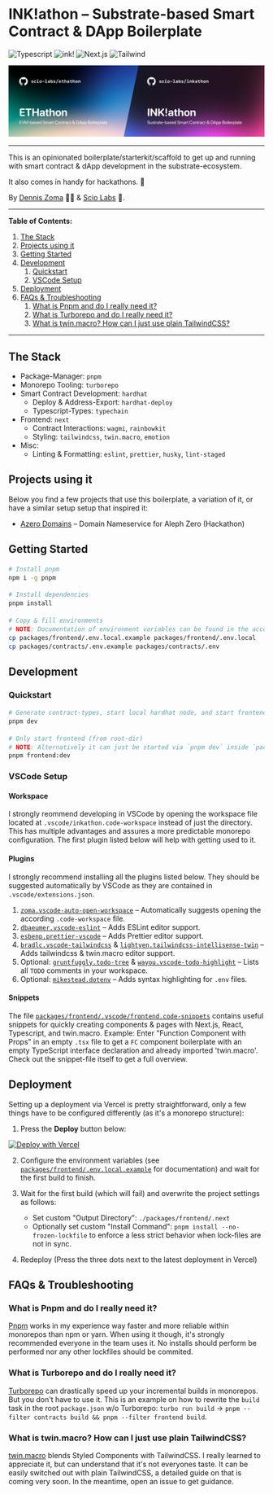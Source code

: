 # INK!athon – Substrate-based Smart Contract & DApp Boilerplate

![Typescript](https://img.shields.io/badge/Typescript-blue)
![ink!](https://img.shields.io/badge/ink!-purple)
![Next.js](https://img.shields.io/badge/Next.js-gray)
![Tailwind](https://img.shields.io/badge/Tailwind-pink)

<img src="packages/frontend/public/images/mix-cover.jpg" width="800" height="auto" alt="Cover Image" />

---

This is an opinionated boilerplate/starterkit/scaffold to get up and running with smart contract & dApp development in the substrate-ecosystem.

It also comes in handy for hackathons. 👀

By [Dennis Zoma](https://twitter.com/dennis_zoma) 🧙‍♂️ & [Scio Labs](https://scio.xyz) 💫.

---

**Table of Contents:**

1. [The Stack](#the-stack)
2. [Projects using it](#projects-using-it)
3. [Getting Started](#getting-started)
4. [Development](#development)
   1. [Quickstart](#quickstart)
   2. [VSCode Setup](#vscode-setup)
5. [Deployment](#deployment)
6. [FAQs & Troubleshooting](#faqs--troubleshooting)
   1. [What is Pnpm and do I really need it?](#what-is-pnpm-and-do-i-really-need-it)
   2. [What is Turborepo and do I really need it?](#what-is-turborepo-and-do-i-really-need-it)
   3. [What is twin.macro? How can I just use plain TailwindCSS?](#what-is-twinmacro-how-can-i-just-use-plain-tailwindcss)

---

## The Stack

- Package-Manager: `pnpm`
- Monorepo Tooling: `turborepo`
- Smart Contract Development: `hardhat`
  - Deploy & Address-Export: `hardhat-deploy`
  - Typescript-Types: `typechain`
- Frontend: `next`
  - Contract Interactions: `wagmi`, `rainbowkit`
  - Styling: `tailwindcss`, `twin.macro`, `emotion`
- Misc:
  - Linting & Formatting: `eslint`, `prettier`, `husky`, `lint-staged`

## Projects using it

Below you find a few projects that use this boilerplate, a variation of it, or have a similar setup setup that inspired it:

- [Azero Domains](https://github.com/wottpal/azero.domains) – Domain Nameservice for Aleph Zero (Hackathon)

## Getting Started

```bash
# Install pnpm
npm i -g pnpm

# Install dependencies
pnpm install

# Copy & fill environments
# NOTE: Documentation of environment variables can be found in the according `.example` files
cp packages/frontend/.env.local.example packages/frontend/.env.local
cp packages/contracts/.env.example packages/contracts/.env
```

## Development

### Quickstart

```bash
# Generate contract-types, start local hardhat node, and start frontend with turborepo
pnpm dev

# Only start frontend (from root-dir)
# NOTE: Alternatively it can just be started via `pnpm dev` inside `packages/frontend`
pnpm frontend:dev
```

### VSCode Setup

#### Workspace

I strongly reommend developing in VSCode by opening the workspace file located at `.vscode/inkathon.code-workspace` instead of just the directory. This has multiple advantages and assures a more predictable monorepo configuration. The first plugin listed below will help with getting used to it.

#### Plugins

I strongly recommend installing all the plugins listed below. They should be suggested automatically by VSCode as they are contained in `.vscode/extensions.json`.

1. [`zoma.vscode-auto-open-workspace`](https://marketplace.visualstudio.com/items?itemName=zoma.vscode-auto-open-workspace) – Automatically suggests opening the according `.code-workspace` file.
2. [`dbaeumer.vscode-eslint`](https://marketplace.visualstudio.com/items?itemName=dbaeumer.vscode-eslint) – Adds ESLint editor support.
3. [`esbenp.prettier-vscode`](https://marketplace.visualstudio.com/items?itemName=esbenp.prettier-vscode) – Adds Prettier editor support.
4. [`bradlc.vscode-tailwindcss`](https://marketplace.visualstudio.com/items?itemName=bradlc.vscode-tailwindcss) & [`lightyen.tailwindcss-intellisense-twin`](https://marketplace.visualstudio.com/items?itemName=lightyen.tailwindcss-intellisense-twin) – Adds tailwindcss & twin.macro editor support.
5. Optional: [`gruntfuggly.todo-tree`](https://marketplace.visualstudio.com/items?itemName=gruntfuggly.todo-tree) & [`wayou.vscode-todo-highlight`](https://marketplace.visualstudio.com/items?itemName=wayou.vscode-todo-highlight) – Lists all `TODO` comments in your workspace.
6. Optional: [`mikestead.dotenv`](https://marketplace.visualstudio.com/items?itemName=mikestead.dotenv) – Adds syntax highlighting for `.env` files.

#### Snippets

The file [`packages/frontend/.vscode/frontend.code-snippets`](https://github.com/scio-labs/inkathon/blob/main/packages/frontend/.vscode/frontend.code-snippets) contains useful snippets for quickly creating components & pages with Next.js, React, Typescript, and twin.macro. Example: Enter "Function Component with Props" in an empty `.tsx` file to get a `FC` component boilerplate with an empty TypeScript interface declaration and already imported 'twin.macro'. Check out the snippet-file itself to get a full overview.

## Deployment

Setting up a deployment via Vercel is pretty straightforward, only a few things have to be configured differently (as it's a monorepo structure):

1. Press the **Deploy** button below:

[![Deploy with Vercel](https://vercel.com/button)](https://vercel.com/new/clone?repository-url=https%3A%2F%2Fgithub.com%2Fethathon%2Fethathon&env=NEXT_PUBLIC_PRODUCTION_MODE,NEXT_PUBLIC_URL,NEXT_PUBLIC_DEFAULT_CHAIN,NEXT_PUBLIC_SUPPORTED_CHAINS,NEXT_PUBLIC_RPC_1&envDescription=See%20Environment%20Variables%20Examples%20%26%20Documentation&envLink=https%3A%2F%2Fgithub.com%2Fethathon%2Fethathon%2Fblob%2Fmain%2Fpackages%2Ffrontend%2F.env.local.example&redirect-url=https%3A%2F%2Fgithub.com%2Fethathon%2Fethathon)

2. Configure the environment variables (see [`packages/frontend/.env.local.example`](https://github.com/scio-labs/inkathon/blob/main/packages/frontend/.env.local.example) for documentation) and wait for the first build to finish.
3. Wait for the first build (which will fail) and overwrite the project settings as follows:

   - Set custom "Output Directory": `./packages/frontend/.next`
   - Optionally set custom "Install Command": `pnpm install --no-frozen-lockfile` to enforce a less strict behavior when lock-files are not in sync.

4. Redeploy (Press the three dots next to the latest deployment in Vercel)

## FAQs & Troubleshooting

### What is Pnpm and do I really need it?

[Pnpm](https://pnpm.io/) works in my experience way faster and more reliable within monorepos than npm or yarn. When using it though, it's strongly recommended everyone in the team uses it. No installs should perform be performed nor any other lockfiles should be commited.

### What is Turborepo and do I really need it?

[Turborepo](https://turbo.build/repo) can drastically speed up your incremental builds in monorepos. But you don't have to use it. This is an example on how to rewrite the `build` task in the root `package.json` w/o Turborepo: `turbo run build` → `pnpm --filter contracts build && pnpm --filter frontend build`.

### What is twin.macro? How can I just use plain TailwindCSS?

[twin.macro](https://github.com/ben-rogerson/twin.macro) blends Styled Components with TailwindCSS. I really learned to appreciate it, but can understand that it's not everyones taste. It can be easily switched out with plain TailwindCSS, a detailed guide on that is coming very soon. In the meantime, open an issue to get guidance.
